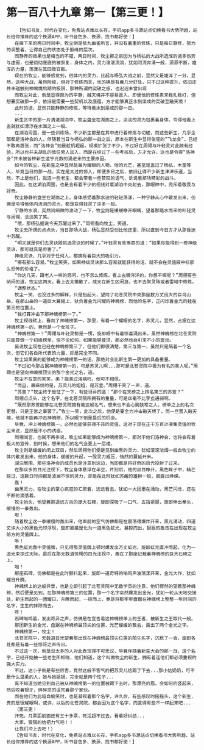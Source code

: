 # 第一百八十九章 第一【第三更！】
        【告知书友，时代在变化，免费站点难以长存，手机app多书源站点切换看书大势所趋，站长给你推荐的这个换源APP，听书音色多、换源、找书都好使！】
       在接下来的两日时间中，牧尘倒是依九幽雀所言，并没有着重的修炼，只是每日静修，努力的调整着，让得自己的状态处于巅峰的层次。
       而静养的效果也是相当的不错，两日时间，牧尘那之前因为与杨弘的大战所造成的诸多伤势与虚弱，也是彻彻底底的被恢复，身体之内，灵力滚滚流淌，犹如河流奔涌一般，源源不断，雄浑的力量，荡漾在其四肢百骸。
       现在的牧尘，能够感觉到，他体内的灵力，比起与杨弘大战之前，显然又是雄浑了一分，显然，这种大战，虽然险峻，但对于修炼而言，也的确是有着几分好处，只不过这种提升，依旧还并未碰触到神魄境后期的极限，那种所谓的突破之感，也迟迟未曾出现
       而牧尘对此，倒是显得颇为的平静，融天境并不容易晋入，即便他的修炼素来稳扎稳打，但想要突破那一步，依旧是需要一些契机以及底蕴，方才能够真正水到渠成的突破至融天境！
       此时的话，显然只能静静的修炼，等待着水到渠成的那一日。
       ...
       新生区中的那一片清澈湖泊中，牧尘盘坐在湖面之上，淡淡的灵力包裹着身体，令得他看上去就犹如漂浮在水面之上一般。
       在湖泊周围，是一些训练场，不少新生都是在其中进行着修炼与切磋，而这些新生，几乎全部都是洛神会的人，伴随着当日与杨弘的那一战之后，原本在新生中显得张狂的“飞龙会”，已经不敢再嚣张，而“洛神会”则是趁机崛起，规模扩张了不少，不过好在周翎与叶轻灵对此颇有经验，所以也并未胡乱的放任旁人加入，而是在经过了一些考核后，方才允许，这也是令得“洛神会”并未被各种新生滥竽充数的涌进来的主要原因。
       如今的牧尘，在新生之中显然是最为耀眼的人物，他的光芒，甚至是盖过了杨弘，木奎等人，毕竟当日的那一战，实在是太过的惊人，即便多日之后，依旧让得不少新生津津乐道，当然，不止是他们，就连一些老生，都会带着一些赞叹的语气，诉说着那场精彩的战斗。
       因此，在这湖泊周围，也是会有着不少的视线对着湖泊中央射去，那眼神中，充斥着敬畏与好奇。
       牧尘静静的盘坐在湖面之上，身体感受着那水波的轻轻荡漾，一种宁静从心中散发出来，仿佛是令得他体内流淌的灵力，都是变得轻灵了许多一般。
       宁静的水浪，突然间细微的波动了一下，牧尘则是缓缓睁开眼睛，望着那踏水而来的叶轻灵与周翎，淡淡笑了笑。
       “喂，那杨弘据说今天苏醒过来了。”周翎看向牧尘，笑道。
       牧尘无所谓的点点头，当日那场大战，杨弘显然受创比他还重，所以直到今日方才从那昏迷中苏醒。
       “明天就是你们去灵诀殿挑选灵诀的时候了。”叶轻灵有些羡慕的道：“如果你能得到一卷神级灵诀，那可就真是厉害了。”
       神级灵诀，几乎对于任何人，都拥有着巨大的吸引力。
       “哪有那么容易。”牧尘笑笑，如果神级灵诀那么容易就能获得的话，就不会在灵值殿中标那么恐怖的价格了。
       “你这几天，跟老人一样的悠闲，也不怎么修炼，看上去懒洋洋的，你想干嘛呢？”周翎有些纳闷的道，牧尘这两天，看上去太懒散了，成天在新生区闲逛，也不去聚灵阵或者雷域中修炼。
       “调整状态。”
       牧尘一笑，也没过多的解释，只是抬起头，望向了北苍灵院中央那座数万丈庞大的巨鸟山岳，在那山岳的一道巨大翼翅上，驮负着金光闪耀的神魄榜，而他的名字，正闪烁着金光的挂在第三的位置上。
       “我打算冲击下那神魄榜第一了。”
       牧尘视线转上，看向了神魄榜第一，那里，有着一个耀眼的名字，苏灵儿，显然，占据在这神魄榜第一的，竟然是一个女孩子。
       “神魄榜第一？”周翎与叶轻灵都是一愣，旋即眼中有着惊喜涌出来，虽然神魄榜在北苍灵院只能算做一个初级榜单，但不论如何，如果能够登顶，那必然也会引来不小的震动。
       虽说牧尘现在已经在神魄榜第三了，但他们都很清楚，第三与第一，虽然只是隔着一个名次，但它们各自所代表的力量，却是完全不同。
       牧尘如果真的能够成为神魄榜第一的话，那绝对会比新生第一更加的具备重量。
       “不过如今那占据神魄榜第一的，可是苏灵儿啊...那可是北苍灵院中极为有名的美人呢。”周翎也是望向神魄榜顶尖的那个金光之名，道。
       牧尘不在意的笑笑，美？能美过洛璃吗，他可不相信。
       “而且，最麻烦的是，苏灵儿的姐姐，是苏萱。”周翎干笑了一声，道。
       “苏萱？”牧尘终于是怔了一下，有些讶异的道：“那个在天榜之上排名第三的苏萱？”
       周翎点点头，这个名字，在北苍灵院所拥有的重量，可是丝毫不比李玄通弱啊。
       “既然那苏萱能够在北苍灵院拥有着这般名气，想来也不会心胸狭窄之人，榜单之上的名次更替，只是正常之事罢了。”牧尘一笑，此次之后，他便是要全力冲击融天境了，而一旦晋入融天境，他就不能再冲击神魄榜，所以眼下倒是最后的机会。
       毕竟，冲上神魄榜第一，必然也能够获得不菲的灵值，这对于现在正千方百计凑集灵值的牧尘来说，显然是不小的诱惑。
       周翎闻言，也就不再多说，牧尘如果能够成为神魄榜第一，那对于他们洛神会，也将会有着极大的宣传，到时候，想来他们的名气会更上一层楼。
       牧尘则是缓缓的闭上双目，然后周翎他们便是见到幽黑的灵力，犹如滚滚浓烟一般自牧尘的体内散发出来，他的身体，缓缓的升起，一股灵力威压，悄然的蔓延开来。
       湖泊周围，那些洛神会的成员也是注意到这边，当即都是将好奇的目光投射了过来。
       在那众多的目光注视下，牧尘身体悬浮在半空，片刻后，他的双目睁开，黑色眸子中，精芒掠过，这数日时间都是波澜不惊的灵力，却是在此时犹如苏醒的雄狮一般，展露出峥嵘。
       轰！
       幽黑灵力，在牧尘的掌心疯狂的汇聚着，远远看去，犹如一大团墨在涌动，黑芒闪烁，还在不断的滴落着。
       牧尘抬头，他望着那遥远方向的庞大石碑，旋即深吸了一口气，五指紧握，旋即伸出拳头，缓慢的一拳轰出。
       嘭！
       随着牧尘这一拳缓慢的轰出来，他面前的空气仿佛都是在震荡得爆炸开来，黑光涌动，四道丈许大小的黑色光印浮现，旋即直接是化为一道黑色虹光，暴掠而出，狠狠的轰击在出现在牧尘前方的灵值牌上。
       咻！
       黑色虹光轰中灵值牌，只见得那灵值牌上顿时爆发出万丈虹光，旋即虹光直冲而起，化为一道光束掠过天际，最后在那无数道惊愕的目光注视中，轰在了那座记载着神魄榜的巨大石碑之上。
       嗡！
       那座石碑，仿佛都是在此时颤抖起来，旋即一道奇特的嗡鸣声波荡漾开来，金光大作，犹如耀日升腾。
       神魄榜上的这般异景，也是立即引起了北苍灵院中无数学员的注意，他们愕然的望着那神魄榜，然后便是见到，在那神魄榜第三的位置，那一个名字突然爆发出金光，犹如一轮从天地交接处，新生而起的一团耀日，升腾而起，一掠而上，竟是将那牢牢盘踞在神魄榜上整整一年时间的名字，生生的抹除而去。
       咚！
       石碑嗡鸣着，发出奇异之声，仿佛是在宣告着这神魄榜单上的王者，被新生之王取代一般。
       那团新生的金光，盘踞在神魄榜最顶尖的位置，光芒缓缓的散去，露出了两个金光之字。
       神魄榜第一，牧尘！
       北苍灵院中，无数道目光望着那出现在神魄榜最顶尖位置的陌生名字，沉默了一会，旋即各处都是有着一些惊讶之声传出。
       不过这一次，倒是没太多的人对此表现得不可思议，毕竟伴随着新生大会的那一战，这个名字，已经开始被一些老生所知晓，他们知道，这个叫做牧尘的新生，拥有着连他们都必须重视的强大实力。
       不过，这小子倒是有些厉害，竟然这般不客气的把苏灵儿给踢了下去...那小姑奶奶，可不是什么温柔的人，她与她姐姐，完全就是两个性子...
       真不知道当她见到自己被从神魄榜第一的位置被踢下去时，那漂亮的眉，会如何的竖起来，然后咬着银牙，碎碎念的诅咒着那个家伙。
       而在他们为此暗自偷笑时，也是凝视着那个名字，许久后，有些感叹的摇摇头，这个新生，真的是很耀眼啊，或许，以后的北苍灵院，都会因为这个名字，而变得有些不一样起来吧...
       （第三更！
       汗死，月票距前面还有三十多票，死活超不过去，看着好纠结...
       大家，狠狠的给把力气吧！！
       让我们冲上去吧！）
       【告知书友，时代在变化，免费站点难以长存，手机app多书源站点切换看书大势所趋，站长给你推荐的这个换源APP，听书音色多、换源、找书都好使！】
